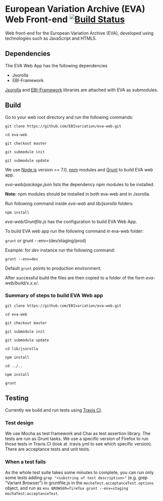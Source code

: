 # European Variation Archive (EVA) Web Front-end [![Build Status](https://travis-ci.com/EBIvariation/eva-web.svg?branch=master)](https://travis-ci.com/EBIvariation/eva-web)


Web front-end for the European Variation Archive (EVA), developed using technologies such as JavaScript and HTML5.

## Dependencies

The EVA Web App has the following dependencies
   * Jsorolla
   * EBI-Framework
    
[Jsorolla](https://github.com/opencb/jsorolla) and [EBI-Framework](https://github.com/ebiwd/EBI-Framework) libraries are attached with EVA as submodules.

## Build 

Go to your web root directory and run the following commands:

 ```
 git clone https://github.com/EBIvariation/eva-web.git
 
 cd eva-web
 
 git checkout master 

 git submodule init

 git submodule update
 ```

We use [Node.js](https://nodejs.org/en/) version ﻿>= 7.0, [npm](https://www.npmjs.com/) modules and [Grunt](https://gruntjs.com/) to build EVA web app.

_eva-web/package.json_ lists the dependency npm modules to be installed.

**Note:** npm modules should be installed in both eva-web and in Jsorolla. 

Run following command inside _eva-web_ and _lib/jsorolla_ folders:

```npm install```

_eva-web/Gruntfile.js_ has the configuration to build EVA Web App.

To build EVA web app run the following command in eva-web folder:

```grunt``` or grunt --env=(dev/staging/prod)

Example: for _dev_ instance run the following command:

```grunt --env=dev```

Default ```grunt``` points to production environment.

After successful build the files are then copied to a folder of the form _eva-web/build/x.x.x/_.

### Summary of steps to build EVA Web app

 ```
 git clone https://github.com/EBIvariation/eva-web.git
 
 cd eva-web

 git checkout master

 git submodule init

 git submodule update

 cd lib/jsorolla

 npm install

 cd ../..

 npm install
 
 grunt  
 ```


## Testing

Currently we build and run tests using [Travis CI](https://travis-ci.org/EBIvariation/eva-web/branches).

### Test design

We use Mocha as test framework and Chai as test assertion library. The tests are run as Grunt tasks. We use a specific version of Firefox to run those tests in Travis CI (look at .travis.yml to see which specific version). There are acceptance tests and unit tests.

### When a test fails

As the whole test suite takes some minutes to complete, you can run only some tests adding `grep "<substring of test description>"` (e.g. grep "Variant Browser") in gruntfile.js in the `mochaTest.acceptanceTest.options` object, and run as `env BROWSER=firefox grunt --env=staging mochaTest:acceptanceTest`.


